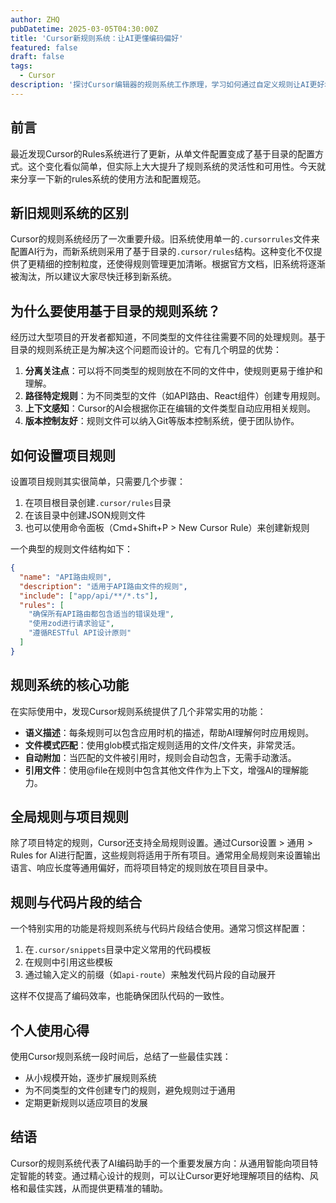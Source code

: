 ```yaml
---
author: ZHQ
pubDatetime: 2025-03-05T04:30:00Z
title: 'Cursor新规则系统：让AI更懂编码偏好'
featured: false
draft: false
tags:
  - Cursor
description: '探讨Cursor编辑器的规则系统工作原理，学习如何通过自定义规则让AI更好地理解项目结构和编码偏好。'
---
```


## 前言

最近发现Cursor的Rules系统进行了更新，从单文件配置变成了基于目录的配置方式。这个变化看似简单，但实际上大大提升了规则系统的灵活性和可用性。今天就来分享一下新的rules系统的使用方法和配置规范。

## 新旧规则系统的区别

Cursor的规则系统经历了一次重要升级。旧系统使用单一的`.cursorrules`文件来配置AI行为，而新系统则采用了基于目录的`.cursor/rules`结构。这种变化不仅提供了更精细的控制粒度，还使得规则管理更加清晰。根据官方文档，旧系统将逐渐被淘汰，所以建议大家尽快迁移到新系统。

## 为什么要使用基于目录的规则系统？

经历过大型项目的开发者都知道，不同类型的文件往往需要不同的处理规则。基于目录的规则系统正是为解决这个问题而设计的。它有几个明显的优势：

1. **分离关注点**：可以将不同类型的规则放在不同的文件中，使规则更易于维护和理解。
2. **路径特定规则**：为不同类型的文件（如API路由、React组件）创建专用规则。
3. **上下文感知**：Cursor的AI会根据你正在编辑的文件类型自动应用相关规则。
4. **版本控制友好**：规则文件可以纳入Git等版本控制系统，便于团队协作。

## 如何设置项目规则

设置项目规则其实很简单，只需要几个步骤：

1. 在项目根目录创建`.cursor/rules`目录
2. 在该目录中创建JSON规则文件
3. 也可以使用命令面板（Cmd+Shift+P > New Cursor Rule）来创建新规则

一个典型的规则文件结构如下：

```json
{
  "name": "API路由规则",
  "description": "适用于API路由文件的规则",
  "include": ["app/api/**/*.ts"],
  "rules": [
    "确保所有API路由都包含适当的错误处理",
    "使用zod进行请求验证",
    "遵循RESTful API设计原则"
  ]
}
```

## 规则系统的核心功能

在实际使用中，发现Cursor规则系统提供了几个非常实用的功能：

- **语义描述**：每条规则可以包含应用时机的描述，帮助AI理解何时应用规则。
- **文件模式匹配**：使用glob模式指定规则适用的文件/文件夹，非常灵活。
- **自动附加**：当匹配的文件被引用时，规则会自动包含，无需手动激活。
- **引用文件**：使用@file在规则中包含其他文件作为上下文，增强AI的理解能力。

## 全局规则与项目规则

除了项目特定的规则，Cursor还支持全局规则设置。通过Cursor设置 > 通用 > Rules for AI进行配置，这些规则将适用于所有项目。通常用全局规则来设置输出语言、响应长度等通用偏好，而将项目特定的规则放在项目目录中。


## 规则与代码片段的结合

一个特别实用的功能是将规则系统与代码片段结合使用。通常习惯这样配置：

1. 在`.cursor/snippets`目录中定义常用的代码模板
2. 在规则中引用这些模板
3. 通过输入定义的前缀（如`api-route`）来触发代码片段的自动展开

这样不仅提高了编码效率，也能确保团队代码的一致性。

## 个人使用心得

使用Cursor规则系统一段时间后，总结了一些最佳实践：

- 从小规模开始，逐步扩展规则系统
- 为不同类型的文件创建专门的规则，避免规则过于通用
- 定期更新规则以适应项目的发展

## 结语

Cursor的规则系统代表了AI编码助手的一个重要发展方向：从通用智能向项目特定智能的转变。通过精心设计的规则，可以让Cursor更好地理解项目的结构、风格和最佳实践，从而提供更精准的辅助。